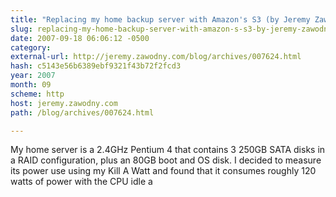 ```yaml
---
title: "Replacing my home backup server with Amazon's S3 (by Jeremy Zawodny)"
slug: replacing-my-home-backup-server-with-amazon-s-s3-by-jeremy-zawodny
date: 2007-09-18 06:06:12 -0500
category: 
external-url: http://jeremy.zawodny.com/blog/archives/007624.html
hash: c5143e56b6389ebf9321f43b72f2fcd3
year: 2007
month: 09
scheme: http
host: jeremy.zawodny.com
path: /blog/archives/007624.html

---
```


My home server is a 2.4GHz Pentium 4 that contains 3 250GB SATA disks in a RAID configuration, plus an 80GB boot and OS disk. I decided to measure its power use using my Kill A Watt and found that it consumes roughly 120 watts of power with the CPU idle a
